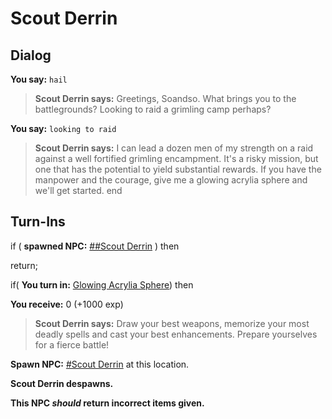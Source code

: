 # Scout Derrin
## Dialog

**You say:** `hail`



>**Scout Derrin says:** Greetings, Soandso. What brings you to the battlegrounds? Looking to raid a grimling camp perhaps?

**You say:** `looking to raid`



>**Scout Derrin says:** I can lead a dozen men of my strength on a raid against a well fortified grimling encampment. It's a risky mission, but one that has the potential to yield substantial rewards. If you have the manpower and the courage, give me a glowing acrylia sphere and we'll get started.
end

## Turn-Ins

if ( **spawned NPC:**  [\#\#Scout Derrin](/npc/167682) ) then 


return;







if( **You turn in:** [Glowing Acrylia Sphere](/item/4376)) then 


 **You receive:** 0 (+1000 exp)


>**Scout Derrin says:** Draw your best weapons, memorize your most deadly spells and cast your best enhancements. Prepare yourselves for a fierce battle!


**Spawn NPC:**  [\#Scout Derrin](/npc/167036) at this location.


**Scout Derrin despawns.**

**This NPC *should* return incorrect items given.**

